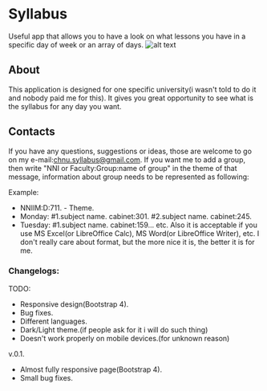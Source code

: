 # Syllabus

Useful app that allows you to have a look on what lessons you have in a specific day of week or an array of days.
![alt text](https://i.imgur.com/K2wNrUu.png)

## About

This application is designed for one specific university(i wasn't told to do it and nobody paid me for this).
It gives you great opportunity to see what is the syllabus for any day you want.

## Contacts

If you have any questions, suggestions or ideas, those are welcome to go on my 
e-mail:chnu.syllabus@gmail.com.
If you want me to add a group, then write "NNI or Faculty:Group:name of group" in the theme of that message, information about group needs to be represented as following:

Example:
* NNIIM:D:711. - Theme.
* Monday: #1.subject name. cabinet:301. #2.subject name. cabinet:245.
* Tuesday: #1.subject name. cabinet:159...
etc.
Also it is acceptable if you use MS Excel(or LibreOffice Calc), MS Word(or LibreOffice Writer), etc.
I don't really care about format, but the more nice it is, the better it is for me.

### Changelogs:
TODO:
- Responsive design(Bootstrap 4).
- Bug fixes.
- Different languages.
- Dark/Light theme.(if people ask for it i will do such thing)
- Doesn't work properly on mobile devices.(for unknown reason)

v.0.1.
+ Almost fully responsive page(Bootstrap 4).
+ Small bug fixes.
